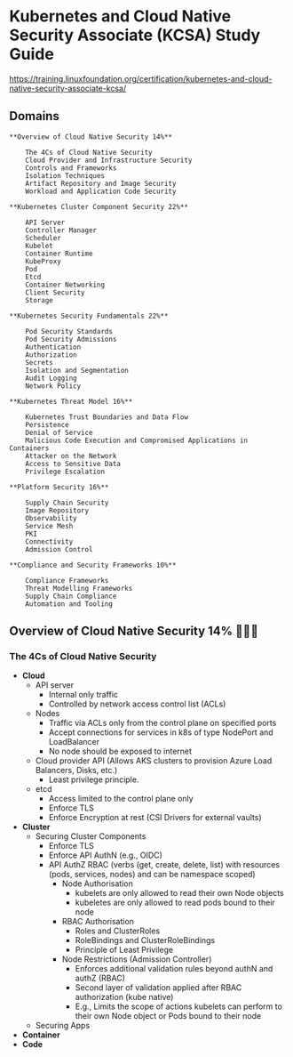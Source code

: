 # Kubernetes and Cloud Native Security Associate (KCSA) Study Guide

https://training.linuxfoundation.org/certification/kubernetes-and-cloud-native-security-associate-kcsa/

## Domains

```
**Overview of Cloud Native Security 14%**

    The 4Cs of Cloud Native Security
    Cloud Provider and Infrastructure Security
    Controls and Frameworks
    Isolation Techniques
    Artifact Repository and Image Security
    Workload and Application Code Security

**Kubernetes Cluster Component Security 22%**

    API Server
    Controller Manager
    Scheduler
    Kubelet
    Container Runtime
    KubeProxy
    Pod
    Etcd
    Container Networking
    Client Security
    Storage

**Kubernetes Security Fundamentals 22%**

    Pod Security Standards
    Pod Security Admissions
    Authentication
    Authorization
    Secrets
    Isolation and Segmentation
    Audit Logging
    Network Policy

**Kubernetes Threat Model 16%**

    Kubernetes Trust Boundaries and Data Flow
    Persistence
    Denial of Service
    Malicious Code Execution and Compromised Applications in Containers
    Attacker on the Network
    Access to Sensitive Data
    Privilege Escalation

**Platform Security 16%**

    Supply Chain Security
    Image Repository
    Observability
    Service Mesh
    PKI
    Connectivity
    Admission Control

**Compliance and Security Frameworks 10%**

    Compliance Frameworks
    Threat Modelling Frameworks
    Supply Chain Compliance
    Automation and Tooling
```

## Overview of Cloud Native Security 14% 🕵🏻‍♂️
### The 4Cs of Cloud Native Security
- **Cloud**
    - API server
      - Internal only traffic
      - Controlled by network access control list (ACLs)
    - Nodes
      - Traffic via ACLs only from the control plane on specified ports
      - Accept connections for services in k8s of type NodePort and LoadBalancer
      - No node should be exposed to internet
    - Cloud provider API (Allows AKS clusters to provision Azure Load Balancers, Disks, etc.)
      - Least privilege principle.
    - etcd
      - Access limited to the control plane only
      - Enforce TLS
      - Enforce Encryption at rest (CSI Drivers for external vaults)
- **Cluster**
    - Securing Cluster Components
        - Enforce TLS
        - Enforce API AuthN (e.g., OIDC)
        - API AuthZ RBAC (verbs (get, create, delete, list) with resources (pods, services, nodes) and can be namespace scoped)
            - Node Authorisation
              - kubelets are only allowed to read their own Node objects
              - kubeletes are only allowed to read pods bound to their node
            - RBAC Authorisation 
              - Roles and ClusterRoles
              - RoleBindings and ClusterRoleBindings
              - Principle of Least Privilege
            - Node Restrictions (Admission Controller)
              - Enforces additional validation rules beyond authN and authZ (RBAC)
              - Second layer of validation applied after RBAC authorization (kube native)
              - E.g., Limits the scope of actions kubelets can perform to their own Node object or Pods bound to their node
    - Securing Apps
- **Container**
- **Code**
